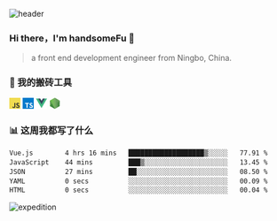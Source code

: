 ![header](https://raw.githubusercontent.com/fzq1998/fzq1998/master/header.png)

### Hi there，I'm handsomeFu 👋

> a front end development engineer from Ningbo, China.

### 🔧 我的搬砖工具
<code><img height="20" src="https://raw.githubusercontent.com/github/explore/80688e429a7d4ef2fca1e82350fe8e3517d3494d/topics/javascript/javascript.png" alt="javascript"></code>
<code><img height="20" src="https://raw.githubusercontent.com/github/explore/80688e429a7d4ef2fca1e82350fe8e3517d3494d/topics/typescript/typescript.png" alt="typescript"></code>
<code><img height="20" src="https://raw.githubusercontent.com/github/explore/80688e429a7d4ef2fca1e82350fe8e3517d3494d/topics/vue/vue.png" alt="vue"></code>
<code><img height="20" src="https://raw.githubusercontent.com/github/explore/80688e429a7d4ef2fca1e82350fe8e3517d3494d/topics/nodejs/nodejs.png" alt="nodejs"></code>



### 📊 这周我都写了什么
<!--START_SECTION:waka-->

```txt
Vue.js        4 hrs 16 mins   ███████████████████▒░░░░░   77.91 %
JavaScript    44 mins         ███▒░░░░░░░░░░░░░░░░░░░░░   13.45 %
JSON          27 mins         ██░░░░░░░░░░░░░░░░░░░░░░░   08.50 %
YAML          0 secs          ░░░░░░░░░░░░░░░░░░░░░░░░░   00.09 %
HTML          0 secs          ░░░░░░░░░░░░░░░░░░░░░░░░░   00.04 %
```

<!--END_SECTION:waka-->


![expedition](https://raw.githubusercontent.com/fzq1998/fzq1998/master/expedition.gif)

